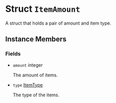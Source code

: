 # Struct <code>ItemAmount</code>

A struct that holds a pair of amount and item type.
## Instance Members
### Fields
- <code id="amount">amount</code> integer

  The amount of items.
- <code id="type">type</code> <a href="../classes/ItemType.md">ItemType</a>

  The type of the items.